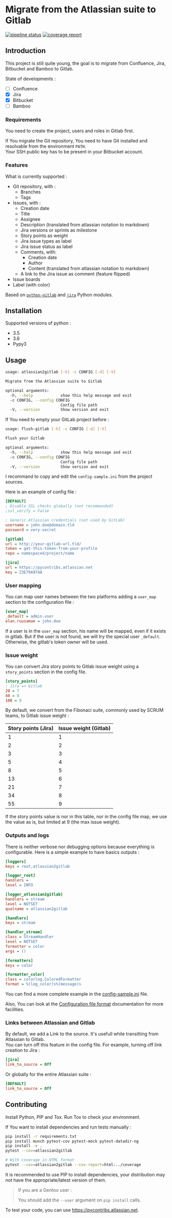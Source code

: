 Migrate from the Atlassian suite to Gitlab
==========================================

[![pipeline status](https://gitlab.com/gwerlas/atlassian2gitlab/badges/master/pipeline.svg)](https://gitlab.com/gwerlas/atlassian2gitlab/commits/master)
[![coverage report](https://gitlab.com/gwerlas/atlassian2gitlab/badges/master/coverage.svg)](https://gitlab.com/gwerlas/atlassian2gitlab/commits/master)

Introduction
------------

This project is still quite young, the goal is to migrate from Confluence, Jira, Bitbucket and Bamboo to Gitlab.

State of developments :

- [ ] Confluence
- [X] Jira
- [X] Bitbucket
- [ ] Bamboo

### Requirements

You need to create the project, users and roles in Gitlab first.

If You migrate the Git repository, You need to have Git installed and resolvable from the environment `PATH`.  
Your SSH public key has to be present in your Bitbucket account.

### Features

What is currently supported :

* Git repository, with :
  * Branches
  * Tags
* Issues, with :
  * Creation date
  * Title
  * Assignee
  * Description (translated from atlassian notation to markdown)
  * Jira versions or sprints as milestone
  * Story points as weight
  * Jira issue types as label
  * Jira issue status as label
  * Comments, with:
    * Creation date
    * Author
    * Content (translated from atlassian notation to markdown)
  * A link to the Jira issue as comment (feature flipped)
* Issue boards
* Label (with color)

Based on [`python-gitlab`](https://pypi.python.org/pypi/python-gitlab) and [`jira`](https://pypi.python.org/pypi/jira) Python modules.

Installation
------------

Supported versions of python :

* 3.5
* 3.6
* Pypy3

Usage
-----

```bash
usage: atlassian2gitlab [-h] -c CONFIG [-d] [-V]

Migrate from the Atlassian suite to Gitlab

optional arguments:
  -h, --help            show this help message and exit
  -c CONFIG, --config CONFIG
                        Config file path
  -V, --version         Show version and exit
```

If You need to empty your GitLab project before :

```bash
usage: flush-gitlab [-h] -c CONFIG [-d] [-V]

Flush your Gitlab

optional arguments:
  -h, --help            show this help message and exit
  -c CONFIG, --config CONFIG
                        Config file path
  -V, --version         Show version and exit
```

I recommand to copy and edit the `config-sample.ini` from the project sources.

Here is an example of config file :

```ini
[DEFAULT]
; Disable SSL checks globally (not recommanded)
;ssl_verify = False

; Generic Atlassian credentials (not used by GitLab)
username = john.doe@domain.tld
password = very-secret

[gitlab]
url = http://your-gitlab-url.tld/
token = get-this-token-from-your-profile
repo = namespaced/project/name

[jira]
url = https://pycontribs.atlassian.net
key = Z3E79A974A
```

### User mapping

You can map user names between the two platforms adding a `user_map` section to the configuration file :

```ini
[user_map]
_default = admin.user
elan.ruusamae = john.doe
```

If a user is in the `user_map` section, his name will be mapped, even if it exists in gitlab.
But if the user is not found, we will try the special user `_default`.
Otherwise, the gitlab's token owner will be used.

### Issue weight

You can convert Jira story points to Gitlab issue weight using a `story_points` section in the config file.  


```ini
[story_points]
; Jira => Gitlab
20 = 7
40 = 8
100 = 9
```

By default, we convert from the Fibonaci suite, commonly used by SCRUM teams, to Gitlab issue weight :

| Story points (Jira) | Issue weight (Gitlab) |
| ------------------- | --------------------- |
|          1          |           1           |
|          2          |           2           |
|          3          |           3           |
|          5          |           4           |
|          8          |           5           |
|         13          |           6           |
|         21          |           7           |
|         34          |           8           |
|         55          |           9           |

If the story points value is nor in this table, nor in the config file map, we use the value as is, but limited at 9 (the max issue weight).

### Outputs and logs

There is neither verbose nor debugging options because everything is configurable. Here is a simple example to have basics outputs :

```ini
[loggers]
keys = root,atlassian2gitlab

[logger_root]
handlers = 
level = INFO

[logger_atlassian2gitlab]
handlers = stream
level = NOTSET
qualname = atlassian2gitlab

[handlers]
keys = stream

[handler_stream]
class = StreamHandler
level = NOTSET
formatter = color
args = ()

[formatters]
keys = color

[formatter_color]
class = colorlog.ColoredFormatter
format = %(log_color)s%(message)s
```

You can find a more complete example in the [config-sample.ini](config-sample.ini) file.

Also, You can look at the [Configuration file format](https://docs.python.org/3/library/logging.config.html#configuration-file-format) documentation for more facilities.

### Links between Atlassian and Gitlab

By default, we add a Link to the source. It's usefull while transitting from Atlassian to Gitlab.  
You can turn off this feature in the config file. For example, turning off link creation to Jira :

```ini
[jira]
link_to_source = Off
```

Or globally for the entire Atlassian suite :

```ini
[DEFAULT]
link_to_source = Off
```

Contributing
------------

Install Python, PIP and Tox. Run Tox to check your environment.

If You want to install dependencies and run tests manually :

```bash
pip install -r requirements.txt
pip install munch pytest-cov pytest-mock pytest-datadir-ng
pip install -e .
pytest --cov=atlassian2gitlab

# With coverage in HTML format
pytest --cov=atlassian2gitlab --cov-report=html:../coverage
```

It is recommended to use PIP to install dependencies, your distribution may not have the appropriate/latest version of them.

> If you are a Gentoo user :
>
> You should add the `--user` argument on `pip install` calls.

To test your code, you can use https://pycontribs.atlassian.net.
